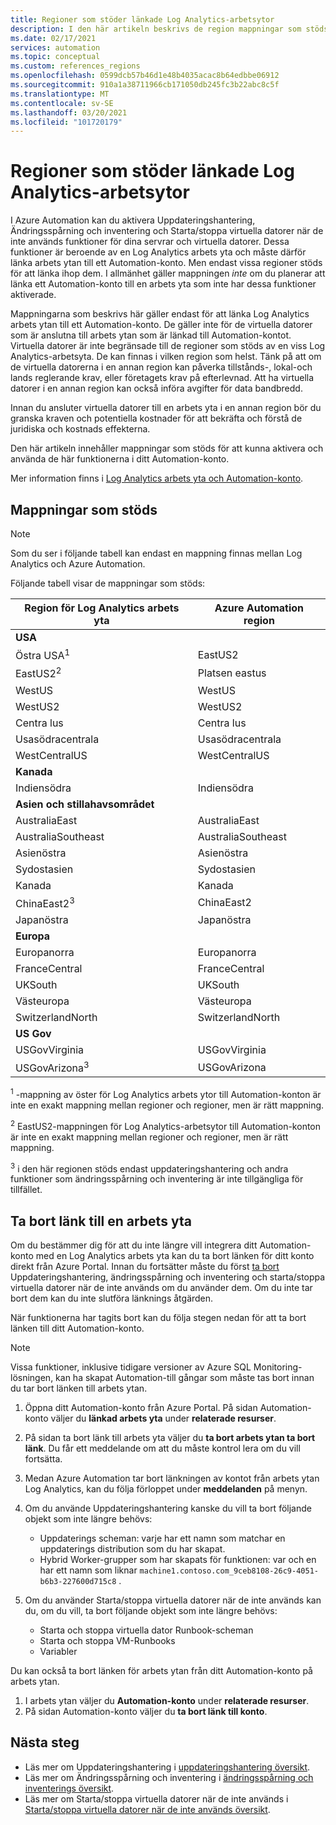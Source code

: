 ```yaml
---
title: Regioner som stöder länkade Log Analytics-arbetsytor
description: I den här artikeln beskrivs de region mappningar som stöds mellan ett Automation-konto och en Log Analytics arbets yta som relaterar till vissa funktioner i Azure Automation.
ms.date: 02/17/2021
services: automation
ms.topic: conceptual
ms.custom: references_regions
ms.openlocfilehash: 0599dcb57b46d1e48b4035acac8b64edbbe06912
ms.sourcegitcommit: 910a1a38711966cb171050db245fc3b22abc8c5f
ms.translationtype: MT
ms.contentlocale: sv-SE
ms.lasthandoff: 03/20/2021
ms.locfileid: "101720179"
---
```

# <a name="supported-regions-for-linked-log-analytics-workspace"></a>Regioner som stöder länkade Log Analytics-arbetsytor

I Azure Automation kan du aktivera Uppdateringshantering, Ändringsspårning och inventering och Starta/stoppa virtuella datorer när de inte används funktioner för dina servrar och virtuella datorer. Dessa funktioner är beroende av en Log Analytics arbets yta och måste därför länka arbets ytan till ett Automation-konto. Men endast vissa regioner stöds för att länka ihop dem. I allmänhet gäller mappningen *inte* om du planerar att länka ett Automation-konto till en arbets yta som inte har dessa funktioner aktiverade.

Mappningarna som beskrivs här gäller endast för att länka Log Analytics arbets ytan till ett Automation-konto. De gäller inte för de virtuella datorer som är anslutna till arbets ytan som är länkad till Automation-kontot. Virtuella datorer är inte begränsade till de regioner som stöds av en viss Log Analytics-arbetsyta. De kan finnas i vilken region som helst. Tänk på att om de virtuella datorerna i en annan region kan påverka tillstånds-, lokal-och lands reglerande krav, eller företagets krav på efterlevnad. Att ha virtuella datorer i en annan region kan också införa avgifter för data bandbredd.

Innan du ansluter virtuella datorer till en arbets yta i en annan region bör du granska kraven och potentiella kostnader för att bekräfta och förstå de juridiska och kostnads effekterna.

Den här artikeln innehåller mappningar som stöds för att kunna aktivera och använda de här funktionerna i ditt Automation-konto.

Mer information finns i [Log Analytics arbets yta och Automation-konto](../../azure-monitor/insights/solutions.md#log-analytics-workspace-and-automation-account).

## <a name="supported-mappings"></a>Mappningar som stöds

> [!NOTE]
> Som du ser i följande tabell kan endast en mappning finnas mellan Log Analytics och Azure Automation.

Följande tabell visar de mappningar som stöds:

|**Region för Log Analytics arbets yta**|**Azure Automation region**|
|---|---|
|**USA**||
|Östra USA<sup>1</sup>|EastUS2|
|EastUS2<sup>2</sup>|Platsen eastus|
|WestUS|WestUS|
|WestUS2|WestUS2|
|Centra lus|Centra lus|
|Usasödracentrala|Usasödracentrala|
|WestCentralUS|WestCentralUS|
|**Kanada**||
|Indiensödra|Indiensödra|
|**Asien och stillahavsområdet**||
|AustraliaEast|AustraliaEast|
|AustraliaSoutheast|AustraliaSoutheast|
|Asienöstra|Asienöstra|
|Sydostasien|Sydostasien|
|Kanada|Kanada|
|ChinaEast2<sup>3</sup>|ChinaEast2|
|Japanöstra|Japanöstra|
|**Europa**||
|Europanorra|Europanorra|
|FranceCentral|FranceCentral|
|UKSouth|UKSouth|
|Västeuropa|Västeuropa|
|SwitzerlandNorth|SwitzerlandNorth|
|**US Gov**||
|USGovVirginia|USGovVirginia|
|USGovArizona<sup>3</sup>|USGovArizona|



<sup>1</sup> -mappning av öster för Log Analytics arbets ytor till Automation-konton är inte en exakt mappning mellan regioner och regioner, men är rätt mappning.

<sup>2</sup> EastUS2-mappningen för Log Analytics-arbetsytor till Automation-konton är inte en exakt mappning mellan regioner och regioner, men är rätt mappning.

<sup>3</sup> i den här regionen stöds endast uppdateringshantering och andra funktioner som ändringsspårning och inventering är inte tillgängliga för tillfället.

## <a name="unlink-a-workspace"></a>Ta bort länk till en arbets yta

Om du bestämmer dig för att du inte längre vill integrera ditt Automation-konto med en Log Analytics arbets yta kan du ta bort länken för ditt konto direkt från Azure Portal. Innan du fortsätter måste du först [ta bort](move-account.md#remove-features) Uppdateringshantering, ändringsspårning och inventering och starta/stoppa virtuella datorer när de inte används om du använder dem. Om du inte tar bort dem kan du inte slutföra länknings åtgärden.

När funktionerna har tagits bort kan du följa stegen nedan för att ta bort länken till ditt Automation-konto.

> [!NOTE]
> Vissa funktioner, inklusive tidigare versioner av Azure SQL Monitoring-lösningen, kan ha skapat Automation-till gångar som måste tas bort innan du tar bort länken till arbets ytan.

1. Öppna ditt Automation-konto från Azure Portal. På sidan Automation-konto väljer du **länkad arbets yta** under **relaterade resurser**.

2. På sidan ta bort länk till arbets yta väljer du **ta bort arbets ytan ta bort länk**. Du får ett meddelande om att du måste kontrol lera om du vill fortsätta.

3. Medan Azure Automation tar bort länkningen av kontot från arbets ytan Log Analytics, kan du följa förloppet under **meddelanden** på menyn.

4. Om du använde Uppdateringshantering kanske du vill ta bort följande objekt som inte längre behövs:

    * Uppdaterings scheman: varje har ett namn som matchar en uppdaterings distribution som du har skapat.
    * Hybrid Worker-grupper som har skapats för funktionen: var och en har ett namn som liknar  `machine1.contoso.com_9ceb8108-26c9-4051-b6b3-227600d715c8` .

5. Om du använder Starta/stoppa virtuella datorer när de inte används kan du, om du vill, ta bort följande objekt som inte längre behövs:

    * Starta och stoppa virtuella dator Runbook-scheman
    * Starta och stoppa VM-Runbooks
    * Variabler

Du kan också ta bort länken för arbets ytan från ditt Automation-konto på arbets ytan.

1. I arbets ytan väljer du **Automation-konto** under **relaterade resurser**.
2. På sidan Automation-konto väljer du **ta bort länk till konto**.

## <a name="next-steps"></a>Nästa steg

* Läs mer om Uppdateringshantering i [uppdateringshantering översikt](../update-management/overview.md).
* Läs mer om Ändringsspårning och inventering i [ändringsspårning och inventerings översikt](../change-tracking/overview.md).
* Läs mer om Starta/stoppa virtuella datorer när de inte används i [Starta/stoppa virtuella datorer när de inte används översikt](../automation-solution-vm-management.md).